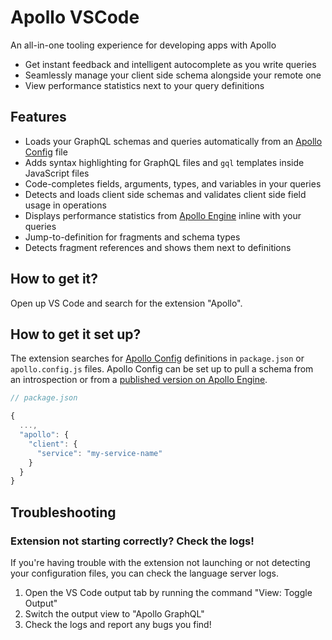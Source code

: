 # Apollo VSCode

An all-in-one tooling experience for developing apps with Apollo

- Get instant feedback and intelligent autocomplete as you write queries
- Seamlessly manage your client side schema alongside your remote one
- View performance statistics next to your query definitions

## Features

- Loads your GraphQL schemas and queries automatically from an [Apollo Config](https://github.com/apollographql/apollo-tooling/blob/master/packages/apollo/README.md#configuration) file
- Adds syntax highlighting for GraphQL files and `gql` templates inside JavaScript files
- Code-completes fields, arguments, types, and variables in your queries
- Detects and loads client side schemas and validates client side field usage in operations
- Displays performance statistics from [Apollo Engine](https://www.apollographql.com/engine) inline with your queries
- Jump-to-definition for fragments and schema types
- Detects fragment references and shows them next to definitions

## How to get it?

Open up VS Code and search for the extension "Apollo".

## How to get it set up?

The extension searches for [Apollo Config](https://github.com/apollographql/apollo-tooling/blob/master/packages/apollo/README.md#configuration) definitions in `package.json` or `apollo.config.js` files. Apollo Config can be set up to pull a schema from an introspection or from a [published version on Apollo Engine](https://www.apollographql.com/docs/engine/features/schema-history.html).

```js
// package.json

{
  ...,
  "apollo": {
    "client": {
      "service": "my-service-name"
    }
  }
}
```

## Troubleshooting

### Extension not starting correctly? Check the logs!

If you're having trouble with the extension not launching or not detecting your configuration files, you can check the language server logs.

1.  Open the VS Code output tab by running the command "View: Toggle Output"
2.  Switch the output view to "Apollo GraphQL"
3.  Check the logs and report any bugs you find!

